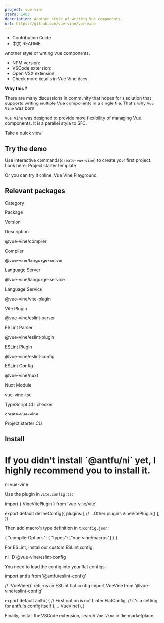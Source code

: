 ```yaml
---
project: vue-vine
stars: 1403
description: Another style of writing Vue components.
url: https://github.com/vue-vine/vue-vine
---
```


  
  

-   Contribution Guide
-   中文 README

Another style of writing Vue components.

-   NPM version:  
-   VSCode extension:  
-   Open VSX extension:  
-   Check more details in Vue Vine docs:  

**Why this ?**  

There are many discussions in community that hopes for a solution that supports writing multiple Vue components in a single file. That's why `Vue Vine` was born.

`Vue Vine` was designed to provide more flexibility of managing Vue components. It is a parallel style to SFC.

Take a quick view:

Try the demo
------------

Use interactive commands(`create-vue-vine`) to create your first project. Look here: Project starter template

Or you can try it online: Vue Vine Playground

Relevant packages
-----------------

Category

Package

Version

Description

@vue-vine/compiler

Compiler

@vue-vine/language-server

Language Server

@vue-vine/language-service

Language Service

@vue-vine/vite-plugin

Vite Plugin

@vue-vine/eslint-parser

ESLint Parser

@vue-vine/eslint-plugin

ESLint Plugin

@vue-vine/eslint-config

ESLint Config

@vue-vine/nuxt

Nuxt Module

vue-vine-tsc

TypeScript CLI checker

create-vue-vine

Project starter CLI

Install
-------

# If you didn't install \`@antfu/ni\` yet, I highly recommend you to install it.
ni vue-vine

Use the plugin in `vite.config.ts`:

import { VineVitePlugin } from 'vue-vine/vite'

export default defineConfig({
  plugins: \[
    // ...Other plugins
    VineVitePlugin()
  \],
})

Then add macro's type definition in `tsconfig.json`:

{
  "compilerOptions": {
    "types": \["vue-vine/macros"\]
  }
}

For ESLint, install our custom ESLint config:

ni -D @vue-vine/eslint-config

You need to load the config into your flat configs.

import antfu from '@antfu/eslint-config'

// \`VueVine()\` returns an ESLint flat config
import VueVine from '@vue-vine/eslint-config'

export default antfu(
  {
    // First option is not Linter.FlatConfig,
    // it's a setting for antfu's config itself
  },
  ...VueVine(),
)

Finally, install the VSCode extension, search `Vue Vine` in the marketplace.
